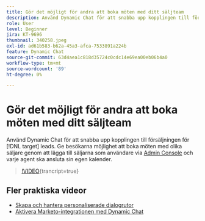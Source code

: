 ```yaml
---
title: Gör det möjligt för andra att boka möten med ditt säljteam
description: Använd Dynamic Chat för att snabba upp kopplingen till försäljningen för [!DNL target] leads.
role: User
level: Beginner
jira: KT-9696
thumbnail: 340258.jpeg
exl-id: ad61b583-b62a-45a3-afca-7533891a224b
feature: Dynamic Chat
source-git-commit: 63d4aea1c818d35724c0cdc14e69ea00eb06b4a0
workflow-type: tm+mt
source-wordcount: '89'
ht-degree: 0%

---
```


# Gör det möjligt för andra att boka möten med ditt säljteam

Använd Dynamic Chat för att snabba upp kopplingen till försäljningen för [!DNL target] leads. Ge besökarna möjlighet att boka möten med olika säljare genom att lägga till säljarna som användare via [Admin Console](https://adminconsole.adobe.com/) och varje agent ska ansluta sin egen kalender.

>[!VIDEO](https://video.tv.adobe.com/v/340258/?quality=12&learn=on){trancript=true}

## Fler praktiska videor

* [Skapa och hantera personaliserade dialogrutor](dialogue-management.md)
* [Aktivera Marketo-integrationen med Dynamic Chat](marketo-integration.md)
